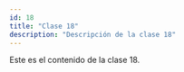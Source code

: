 ```yaml
---
id: 18
title: "Clase 18"
description: "Descripción de la clase 18"
---
```

Este es el contenido de la clase 18.
